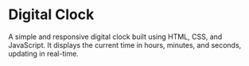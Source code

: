 # Digital Clock
 A simple and responsive digital clock built using HTML, CSS, and JavaScript.
 It displays the current time in hours, minutes, and seconds, updating in real-time.

